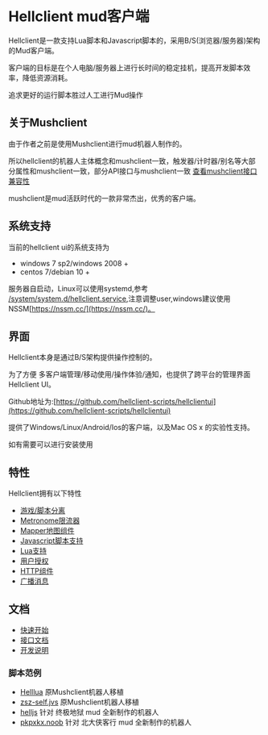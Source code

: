 # Hellclient mud客户端

Hellclient是一款支持Lua脚本和Javascript脚本的，采用B/S(浏览器/服务器)架构的Mud客户端。

客户端的目标是在个人电脑/服务器上进行长时间的稳定挂机，提高开发脚本效率，降低资源消耗。

追求更好的运行脚本胜过人工进行Mud操作

## 关于Mushclient

由于作者之前是使用Mushclient进行mud机器人制作的。

所以hellclient的机器人主体概念和mushclient一致，触发器/计时器/别名等大部分属性和mushclient一致，部分API接口与mushclient一致 [查看mushclient接口兼容性](doc/api/mush.md)

mushclient是mud活跃时代的一款非常杰出，优秀的客户端。

## 系统支持

当前的hellclient ui的系统支持为

* windows 7 sp2/windows 2008 +
* centos 7/debian 10 +

服务器自启动，Linux可以使用systemd,参考 [/system/system.d/hellclient.service](/system/system.d/hellclient.service),注意调整user,windows建议使用NSSM[https://nssm.cc/](https://nssm.cc/)。

## 界面

Hellclient本身是通过B/S架构提供操作控制的。

为了方便 多客户端管理/移动使用/操作体验/通知，也提供了跨平台的管理界面Hellclient UI。

Github地址为:[https://github.com/hellclient-scripts/hellclientui](https://github.com/hellclient-scripts/hellclientui)

提供了Windows/Linux/Android/Ios的客户端，以及Mac OS x 的实验性支持。

如有需要可以进行安装使用

## 特性

Hellclient拥有以下特性

* [游戏/脚本分离](doc/features/features.md#游戏/脚本分离)
* [Metronome限流器](doc/features/features.md#Metronome限流器)
* [Mapper地图组件](doc/features/features.md#Mapper地图组件)
* [Javascript脚本支持](doc/features/features.md#Javascript脚本支持)
* [Lua支持](doc/features/features.md#Lua支持)
* [用户授权](doc/features/features.md#用户授权)
* [HTTP组件](doc/features/features.md#HTTP组件)
* [广播消息](doc/features/features.md#广播消息)
## 文档

* [快速开始](doc/quickstart/quickstart.md)
* [接口文档](doc/api/readme.md)
* [开发说明](doc/develop/readme.md)
### 脚本范例

* [Helllua](https://github.com/hellclient-scripts/helllua) 原Mushclient机器人移植
* [zsz-self.jvs](https://github.com/hellclient-scripts/zsz-self.jvs) 原Mushclient机器人移植
* [helljs](https://github.com/hellclient-scripts/helljs) 针对 终极地狱 mud 全新制作的机器人
* [pkpxkx.noob](https://github.com/hellclient-scripts/pkuxkx.noob) 针对 北大侠客行 mud 全新制作的机器人